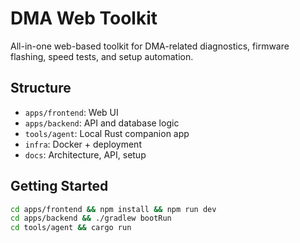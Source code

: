 # DMA Web Toolkit

All-in-one web-based toolkit for DMA-related diagnostics, firmware flashing, speed tests, and setup automation.

## Structure

- `apps/frontend`: Web UI
- `apps/backend`: API and database logic
- `tools/agent`: Local Rust companion app
- `infra`: Docker + deployment
- `docs`: Architecture, API, setup

## Getting Started

```bash
cd apps/frontend && npm install && npm run dev
cd apps/backend && ./gradlew bootRun
cd tools/agent && cargo run
